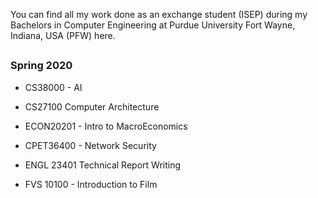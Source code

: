 You can find all my work done as an exchange student (ISEP) during my Bachelors in Computer Engineering at Purdue University Fort Wayne, Indiana, USA (PFW) here.
##

### Spring 2020
- CS38000 - AI 
- CS27100 Computer Architecture
- ECON20201 - Intro to MacroEconomics
- CPET36400 - Network Security
- ENGL 23401 Technical Report Writing
- FVS 10100 - Introduction to Film

  <!-- (No Major Code, Just Paper Reviews & Presentations) -->
